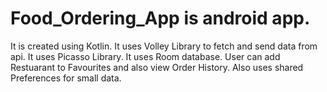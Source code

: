# Food_Ordering_App is android app.
It is created using Kotlin.
It uses Volley Library to fetch and send data from api.
It uses Picasso Library.
It uses Room database.
User can add Restuarant to Favourites and also view Order History.
Also uses shared Preferences for small data.
